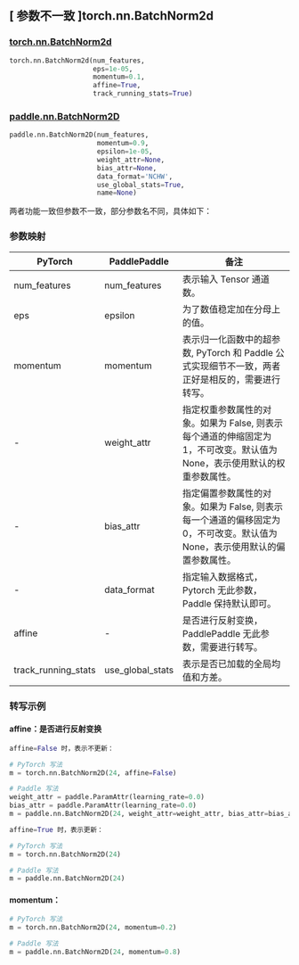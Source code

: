 ## [ 参数不一致 ]torch.nn.BatchNorm2d
### [torch.nn.BatchNorm2d](https://pytorch.org/docs/stable/generated/torch.nn.BatchNorm2d.html?highlight=batchnorm2d#torch.nn.BatchNorm2d)

```python
torch.nn.BatchNorm2d(num_features,
                     eps=1e-05,
                     momentum=0.1,
                     affine=True,
                     track_running_stats=True)
```

### [paddle.nn.BatchNorm2D](https://www.paddlepaddle.org.cn/documentation/docs/zh/api/paddle/nn/BatchNorm2D_cn.html#batchnorm2d)

```python
paddle.nn.BatchNorm2D(num_features,
                      momentum=0.9,
                      epsilon=1e-05,
                      weight_attr=None,
                      bias_attr=None,
                      data_format='NCHW',
                      use_global_stats=True,
                      name=None)
```

两者功能一致但参数不一致，部分参数名不同，具体如下：
### 参数映射
| PyTorch       | PaddlePaddle | 备注                                                   |
| ------------- | ------------ | ------------------------------------------------------ |
| num_features           | num_features      | 表示输入 Tensor 通道数。                                     |
| eps           | epsilon      | 为了数值稳定加在分母上的值。                                     |
| momentum           | momentum      | 表示归一化函数中的超参数, PyTorch 和 Paddle 公式实现细节不一致，两者正好是相反的，需要进行转写。                                    |
| -             | weight_attr  | 指定权重参数属性的对象。如果为 False, 则表示每个通道的伸缩固定为 1，不可改变。默认值为 None，表示使用默认的权重参数属性。 |
| -             | bias_attr    | 指定偏置参数属性的对象。如果为 False, 则表示每一个通道的偏移固定为 0，不可改变。默认值为 None，表示使用默认的偏置参数属性。 |
| -             | data_format  | 指定输入数据格式， Pytorch 无此参数，Paddle 保持默认即可。 |
| affine        | -            | 是否进行反射变换， PaddlePaddle 无此参数，需要进行转写。         |
| track_running_stats | use_global_stats | 表示是否已加载的全局均值和方差。         |

### 转写示例
#### affine：是否进行反射变换
```python
affine=False 时，表示不更新：

# PyTorch 写法
m = torch.nn.BatchNorm2D(24, affine=False)

# Paddle 写法
weight_attr = paddle.ParamAttr(learning_rate=0.0)
bias_attr = paddle.ParamAttr(learning_rate=0.0)
m = paddle.nn.BatchNorm2D(24, weight_attr=weight_attr, bias_attr=bias_attr)

affine=True 时，表示更新：

# PyTorch 写法
m = torch.nn.BatchNorm2D(24)

# Paddle 写法
m = paddle.nn.BatchNorm2D(24)
```

#### momentum：
```python
# PyTorch 写法
m = torch.nn.BatchNorm2D(24, momentum=0.2)

# Paddle 写法
m = paddle.nn.BatchNorm2D(24, momentum=0.8)
```
